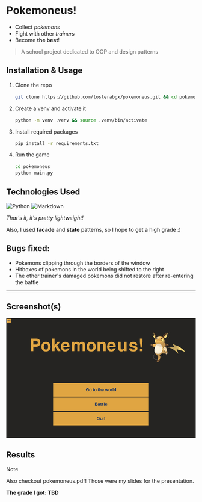 # Pokemoneus!
- Collect *pokemons*
- Fight with other *trainers*
- Become **the best**!

> A school project dedicated to OOP and design patterns

## Installation & Usage

1. Clone the repo
   ```sh
   git clone https://github.com/tosterabgx/pokemoneus.git && cd pokemoneus
   ```
2. Create a venv and activate it
   ```sh
   python -m venv .venv && source .venv/bin/activate
   ```
3. Install required packages
   ```sh
   pip install -r requirements.txt
   ```
4. Run the game
   ```sh
   cd pokemoneus
   python main.py
   ```

## Technologies Used
![Python](https://img.shields.io/badge/Python-FFD43B?style=for-the-badge&logo=python&logoColor=blue)
![Markdown](https://img.shields.io/badge/Markdown-000000?style=for-the-badge&logo=markdown&logoColor=white)

*That's it, it's pretty lightweight!*

Also, I used **facade** and **state** patterns, so I hope to get a high grade :)

## Bugs fixed:
- Pokemons clipping through the borders of the window
- Hitboxes of pokemons in the world being shifted to the right
- The other trainer's damaged pokemons did not restore after re-entering the battle

---
## Screenshot(s)
![Screenshot](main_menu.png)

## Results
> [!NOTE]
> Also checkout pokemoneus.pdf! Those were my slides for the presentation.

**The grade I got: TBD**
